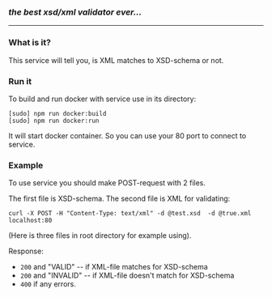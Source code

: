 ### *the best xsd/xml validator ever...*

---

### What is it?
This service will tell you, is XML matches to XSD-schema or not.

### Run it

To build and run docker with service use in its directory:

```
[sudo] npm run docker:build
[sudo] npm run docker:run
```

It will start docker container. 
So you can use your 80 port to connect to service.

### Example
To use service you should make POST-request with 2 files.

The first file is XSD-schema. The second file is XML for validating:
```
curl -X POST -H "Content-Type: text/xml" -d @test.xsd  -d @true.xml  localhost:80
```
(Here is three files in root directory for example using).

Response:
* `200` and "VALID" -- if XML-file matches for XSD-schema
* `200` and "INVALID" -- if XML-file doesn't match for XSD-schema
* `400` if any errors.
